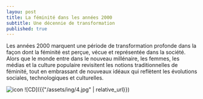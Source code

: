 ```yaml
---
layou: post
title: La féminité dans les années 2000
subtitle: Une décennie de transformation
published: true
---
```

Les années 2000 marquent une période de transformation profonde dans la façon dont la féminité est perçue, vécue et représentée dans la société. Alors que le monde entre dans le nouveau millénaire, les femmes, les médias et la culture populaire revisitent les notions traditionnelles de féminité, tout en embrassant de nouveaux idéaux qui reflètent les évolutions sociales, technologiques et culturelles.

![icon](https://as1.ftcdn.net/v2/jpg/03/58/30/42/1000_F_358304280_T3QjwGDD7QuwHi5FroN4s3mnxRp6jxM2.jpg)
![CD]({{"/assets/ing/4.jpg" | relative_url}})
